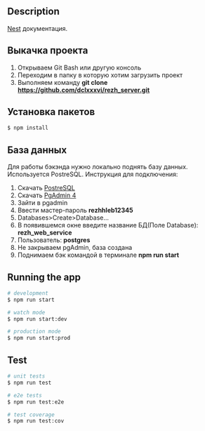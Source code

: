 ## Description

[Nest](https://github.com/nestjs/nest) документация.

## Выкачка проекта

1. Открываем Git Bash или другую консоль
2. Переходим в папку в которую хотим загрузить проект
3. Выполняем команду **git clone https://github.com/dclxxxvi/rezh_server.git**

## Установка пакетов

```bash
$ npm install
```

## База данных

Для работы бэкэнда нужно локально поднять базу данных. Используется PostreSQL. Инструкция для подключения:

1. Скачать [PostreSQL](https://www.postgresql.org/download/)
2. Скачать [PgAdmin 4](https://www.pgadmin.org/download/)
3. Зайти в pgadmin
4. Ввести мастер-пароль **rezhhleb12345**
5. Databases>Create>Database...
6. В появившемся окне введите название БД(Поле Database): **rezh_web_service**
7. Пользователь: **postgres**
8. Не закрываем pgAdmin, база создана
9. Поднимаем бэк командой в терминале **npm run start**


## Running the app

```bash
# development
$ npm run start

# watch mode
$ npm run start:dev

# production mode
$ npm run start:prod
```

## Test

```bash
# unit tests
$ npm run test

# e2e tests
$ npm run test:e2e

# test coverage
$ npm run test:cov
```

